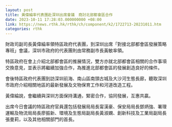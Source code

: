 ```yaml
---
layout: post
title: 黃偉綸率代表團赴深圳出席會議　商討北部都會區合作
date: 2023-10-11 17:28:03.000000000 +08:00
link: https://news.rthk.hk/rthk/ch/component/k2/1722713-20231011.htm
categories: rthk
---
```


財政司副司長黃偉綸率領特區政府代表團，到深圳出席「對接北部都會區發展策略專班」會議，深圳市政府的代表團則由常務副市長黃敏率領。

特區政府在會上介紹北部都會區的推展情況，雙方亦就北部都會區相關的合作事項交換意見，並表示將繼續加強合作，為推進北部都會區的發展創造良好的條件。

會後特區政府代表團到訪深圳前海、南山區南頭古城及大沙河生態長廊，聽取深圳市政府介紹相關地區的最新發展及文物保育工作和河道改造工程。

黃偉綸說，會繼續與深圳方面保持溝通，緊密合作，協同發展，互惠共贏。

出席今日會議的特區政府官員還包括發展局局長甯漢豪、保安局局長鄧炳強、署理運輸及物流局局長廖振新、環境及生態局副局長黃淑嫻、創新科技及工業局副局長張曼莉，以及其他相關部門的首長。
